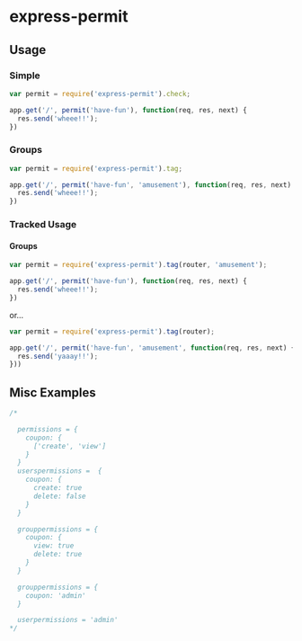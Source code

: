 # express-permit

## Usage

### Simple 

``` javascript
var permit = require('express-permit').check;

app.get('/', permit('have-fun'), function(req, res, next) {
  res.send('wheee!!');
})
```

### Groups

``` javascript
var permit = require('express-permit').tag;

app.get('/', permit('have-fun', 'amusement'), function(req, res, next) {
  res.send('wheee!!');
})
```

### Tracked Usage

#### Groups

``` javascript
var permit = require('express-permit').tag(router, 'amusement');

app.get('/', permit('have-fun'), function(req, res, next) {
  res.send('wheee!!');
})
```

or...

``` javascript 
var permit = require('express-permit').tag(router);

app.get('/', permit('have-fun', 'amusement', function(req, res, next) {
  res.send('yaaay!!');
}))
```

## Misc Examples

``` javascript
/*

  permissions = {
    coupon: {
      ['create', 'view'] 
    }
  }
  userspermissions =  {
    coupon: {
      create: true
      delete: false
    }
  }

  grouppermissions = {
    coupon: {
      view: true
      delete: true
    }
  }

  grouppermissions = {
    coupon: 'admin'
  }

  userpermissions = 'admin'
*/
```
